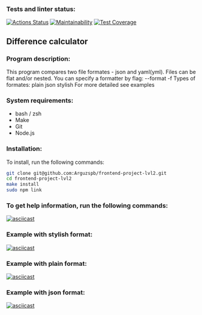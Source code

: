  ### Tests and linter status:
[![Actions Status](https://github.com/Arguzspb/frontend-project-lvl2/workflows/hexlet-check/badge.svg)](https://github.com/Arguzspb/frontend-project-lvl2/actions)
[![Maintainability](https://api.codeclimate.com/v1/badges/d7b2d993d23cca8b991b/maintainability)](https://codeclimate.com/github/Arguzspb/frontend-project-lvl2/maintainability)
[![Test Coverage](https://api.codeclimate.com/v1/badges/d7b2d993d23cca8b991b/test_coverage)](https://codeclimate.com/github/Arguzspb/frontend-project-lvl2/test_coverage)

## Difference calculator

### Program description:

This program compares two file formates - json and yaml(yml). Files can be flat and/or nested. You can specify a formatter by flag:
--format
-f
Types of formates:
plain
json
stylish
For more detailed see examples

### System requirements:

- bash / zsh
- Make
- Git
- Node.js

### Installation:

To install, run the following commands:

```bash
git clone git@github.com:Arguzspb/frontend-project-lvl2.git
cd frontend-project-lvl2
make install
sudo npm link
```

### To get help information, run the following commands:

[![asciicast](https://asciinema.org/a/wljiTxm7euq9YbiS43yNNEktf.svg)]( https://asciinema.org/a/wljiTxm7euq9YbiS43yNNEktf)

### Example with **stylish** format:

[![asciicast](https://asciinema.org/a/T74pLYZBlnJXjmrd9a1PJGvqP.svg)](https://asciinema.org/a/T74pLYZBlnJXjmrd9a1PJGvqP)

### Example with **plain** format:

[![asciicast](https://asciinema.org/a/49jk2F76H1R2SAvDQIEUsi03k.svg)](https://asciinema.org/a/49jk2F76H1R2SAvDQIEUsi03k)

### Example with **json** format:

[![asciicast](https://asciinema.org/a/ihpYSvDA4Cv42UUevQCJ6Yv4I.svg)](https://asciinema.org/a/ihpYSvDA4Cv42UUevQCJ6Yv4I)